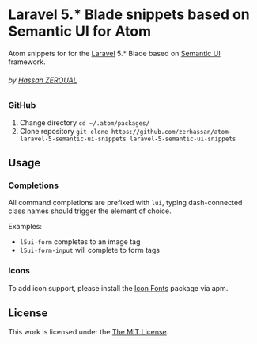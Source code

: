 # Laravel 5.* Blade snippets based on Semantic UI for Atom


Atom snippets for for the [Laravel](http://laravel.com/) 5.* Blade based on [Semantic UI](http://semantic-ui.com/) framework.
###### by  [Hassan ZEROUAL](<mailto:zerhassan@yahoo.fr>)
### GitHub

1. Change directory `cd ~/.atom/packages/`
2. Clone repository `git clone https://github.com/zerhassan/atom-laravel-5-semantic-ui-snippets laravel-5-semantic-ui-snippets`

## Usage

### Completions
All command completions are prefixed with `lui`, typing dash-connected class names should trigger the element of choice.

Examples:

* `l5ui-form` completes to an image tag
* `l5ui-form-input` will complete to form tags



### Icons

To add icon support, please install the [Icon Fonts](https://atom.io/packages/icon-fonts) package via apm.

## License

This work is licensed under the [The MIT License](LICENSE.md).

